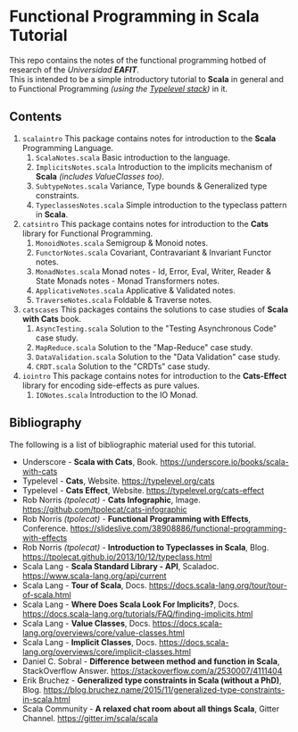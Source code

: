 # Functional Programming in Scala Tutorial

This repo contains the notes of the functional programming hotbed of research of the _Universidad **EAFIT**_.  
This is intended to be a simple introductory tutorial to **Scala** in general and to Functional Programming
_(using the [Typelevel stack](https://typelevel.org/projects))_ in it.

## Contents

1. `scalaintro` This package contains notes for introduction to the **Scala** Programming Language.
    1. `ScalaNotes.scala` Basic introduction to the language.
    2. `ImplicitsNotes.scala` Introduction to the implicits mechanism of **Scala** _(includes ValueClasses too)_.
    3. `SubtypeNotes.scala` Variance, Type bounds & Generalized type constraints.
    4. `TypeclassesNotes.scala` Simple introduction to the typeclass pattern in **Scala**.
2. `catsintro` This package contains notes for introduction to the **Cats** library for Functional Programming.
    1. `MonoidNotes.scala` Semigroup & Monoid notes.
    2. `FunctorNotes.scala` Covariant, Contravariant & Invariant Functor notes.
    3. `MonadNotes.scala` Monad notes - Id, Error, Eval, Writer, Reader & State Monads notes - Monad Transformers notes.
    4. `ApplicativeNotes.scala` Applicative & Validated notes.
    5. `TraverseNotes.scala` Foldable & Traverse notes.
3. `catscases` This packages contains the solutions to case studies of **Scala with Cats** book.
    1. `AsyncTesting.scala` Solution to the "Testing Asynchronous Code" case study.
    2. `MapReduce.scala` Solution to the "Map-Reduce" case study.
    3. `DataValidation.scala` Solution to the "Data Validation" case study.
    4. `CRDT.scala` Solution to the "CRDTs" case study.
4. `iointro` This package contains notes for introduction to the **Cats-Effect** library for encoding side-effects as pure values.
    1. `IONotes.scala` Introduction to the IO Monad.

## Bibliography

The following is a list of bibliographic material used for this tutorial.

+ Underscore - **Scala with Cats**, Book. https://underscore.io/books/scala-with-cats
+ Typelevel - **Cats**, Website. https://typelevel.org/cats
+ Typelevel - **Cats Effect**, Website. https://typelevel.org/cats-effect
+ Rob Norris _(tpolecat)_ - **Cats Infographic**, Image. https://github.com/tpolecat/cats-infographic
+ Rob Norris _(tpolecat)_ - **Functional Programming with Effects**, Conference. https://slideslive.com/38908886/functional-programming-with-effects
+ Rob Norris _(tpolecat)_ - **Introduction to Typeclasses in Scala**, Blog. https://tpolecat.github.io/2013/10/12/typeclass.html
+ Scala Lang - **Scala Standard Library - API**, Scaladoc. https://www.scala-lang.org/api/current
+ Scala Lang - **Tour of Scala**, Docs. https://docs.scala-lang.org/tour/tour-of-scala.html
+ Scala Lang - **Where Does Scala Look For Implicits?**, Docs. https://docs.scala-lang.org/tutorials/FAQ/finding-implicits.html
+ Scala Lang - **Value Classes**, Docs. https://docs.scala-lang.org/overviews/core/value-classes.html
+ Scala Lang - **Implicit Classes**, Docs. https://docs.scala-lang.org/overviews/core/implicit-classes.html
+ Daniel C. Sobral - **Difference between method and function in Scala**, StackOverflow Answer. https://stackoverflow.com/a/2530007/4111404
+ Erik Bruchez - **Generalized type constraints in Scala (without a PhD)**, Blog. https://blog.bruchez.name/2015/11/generalized-type-constraints-in-scala.html
+ Scala Community - **A relaxed chat room about all things Scala**, Gitter Channel. https://gitter.im/scala/scala
